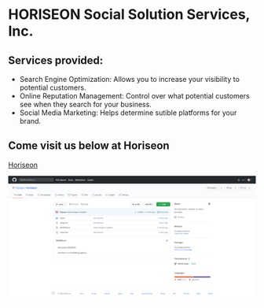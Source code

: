 # HORISEON Social Solution Services, Inc.

## Services provided:

* Search Engine Optimization: Allows you to increase your visibility to potential customers. 
* Online Reputation Management: Control over what potential customers see when they search for your business. 
* Social Media Marketing: Helps determine sutible platforms for your brand. 

## Come visit us below at Horiseon
[Horiseon](https://elysiayn.github.io/horiseon/)

![](images/screenshot.png)

